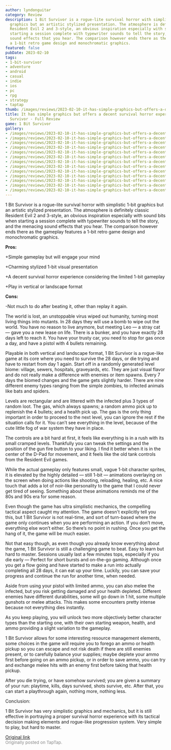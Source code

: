 ```yaml
---
author: lyndonguitar
category: Review
description: 1 Bit Survivor is a rogue-lite survival horror with simplistic 1-bit
  graphics but an artistic stylized presentation. The atmosphere is definitely classic
  Resident Evil 2 and 3-style, an obvious inspiration especially with sound bits when
  starting a session complete with typewriter sounds to tell the story, and the menacing
  sound effects that you hear. The comparison however ends there as the gameplay features
  a 1-bit retro game design and monochromatic graphics.
featured: false
pubDate: 2023-02-10
tags:
- 1-bit-survivor
- adventure
- android
- casual
- indie
- ios
- pc
- rpg
- strategy
- taptap
thumb: /images/reviews/2023-02-10-it-has-simple-graphics-but-offers-a-decent-survival-horror-experience--1-bit-survivor---f-0.avif
title: It has simple graphics but offers a decent survival horror experience | 1 Bit
  Survivor - Full Review
game: 1 Bit Survivor
gallery:
- /images/reviews/2023-02-10-it-has-simple-graphics-but-offers-a-decent-survival-horror-experience--1-bit-survivor---f-0.avif
- /images/reviews/2023-02-10-it-has-simple-graphics-but-offers-a-decent-survival-horror-experience--1-bit-survivor---f-1.avif
- /images/reviews/2023-02-10-it-has-simple-graphics-but-offers-a-decent-survival-horror-experience--1-bit-survivor---f-2.avif
- /images/reviews/2023-02-10-it-has-simple-graphics-but-offers-a-decent-survival-horror-experience--1-bit-survivor---f-3.avif
- /images/reviews/2023-02-10-it-has-simple-graphics-but-offers-a-decent-survival-horror-experience--1-bit-survivor---f-4.avif
- /images/reviews/2023-02-10-it-has-simple-graphics-but-offers-a-decent-survival-horror-experience--1-bit-survivor---f-5.avif
- /images/reviews/2023-02-10-it-has-simple-graphics-but-offers-a-decent-survival-horror-experience--1-bit-survivor---f-6.avif
- /images/reviews/2023-02-10-it-has-simple-graphics-but-offers-a-decent-survival-horror-experience--1-bit-survivor---f-7.avif
- /images/reviews/2023-02-10-it-has-simple-graphics-but-offers-a-decent-survival-horror-experience--1-bit-survivor---f-8.avif
- /images/reviews/2023-02-10-it-has-simple-graphics-but-offers-a-decent-survival-horror-experience--1-bit-survivor---f-9.avif
- /images/reviews/2023-02-10-it-has-simple-graphics-but-offers-a-decent-survival-horror-experience--1-bit-survivor---f-10.avif
- /images/reviews/2023-02-10-it-has-simple-graphics-but-offers-a-decent-survival-horror-experience--1-bit-survivor---f-11.avif
- /images/reviews/2023-02-10-it-has-simple-graphics-but-offers-a-decent-survival-horror-experience--1-bit-survivor---f-12.avif
---
```

1 Bit Survivor is a rogue-lite survival horror with simplistic 1-bit graphics but an artistic stylized presentation. The atmosphere is definitely classic Resident Evil 2 and 3-style, an obvious inspiration especially with sound bits when starting a session complete with typewriter sounds to tell the story, and the menacing sound effects that you hear. The comparison however ends there as the gameplay features a 1-bit retro game design and monochromatic graphics.


**Pros:**


+Simple gameplay but will engage your mind

+Charming stylized 1-bit visual presentation

+A decent survival horror experience considering the limited 1-bit gameplay

+Play in vertical or landscape format


**Cons:**


-Not much to do after beating it, other than replay it again.

The world is lost, an unstoppable virus wiped out humanity, turning most living things into mutants. In 28 days they will use a bomb to wipe out the world. You have no reason to live anymore, but meeting Leo — a stray cat — gave you a new lease on life. There is a bunker, and you have exactly 28 days left to reach it. You have your trusty car, you need to stop for gas once a day, and have a pistol with 4 bullets remaining.

Playable in both vertical and landscape format, 1 Bit Survivor is a rogue-like game at its core where you need to survive the 28 days, or die trying and have to restart from day 1 again. Start off in a randomly generated level biome: village, sewers, hospitals, graveyards, etc. They are just visual flavor and do not really make a difference with enemies or item spawns. Every 7 days the biomed changes and the game gets slightly harder. There are nine different enemy types ranging from the simple zombies, to infected animals like bats and spiders.

Levels are rectangular and are littered with the infected plus 3 types of random loot. The gas, which always spawns; a random ammo pick up to replenish the 4 bullets; and a health pick up. The gas is the only thing important in order to proceed to the next level, you can ignore the rest if the situation calls for it. You can’t see everything in the level, because of the cute little fog of war system they have in place.

The controls are a bit hard at first, it feels like everything is in a rush with its small cramped levels. Thankfully you can tweak the settings and the position of the gun fire button to your liking. I find it better when it is in the center of the D-Pad for movement, and it feels like the old tank controls from the Resident Evil games.

While the actual gameplay only features small, vague 1-bit character sprites, it is elevated by the highly detailed — still 1-bit — animations overlaying on the screen when doing actions like shooting, reloading, healing, etc. A nice touch that adds a lot of noir-like personality to the game that I could never get tired of seeing. Something about these animations reminds me of the 80s and 90s era for some reason.

Even though the game has ultra simplistic mechanics, the compelling tactical aspect caught my attention. The game doesn't explicitly tell you this, but 1 Bit Survivor is not real-time, and sort of turn-based where the game only continues when you are performing an action. If you don’t move, everything else won’t either. So there’s no point in rushing. Once you get the hang of it, the game will be much easier.

Not that easy though, as even though you already know everything about the game, 1 Bit Survivor is still a challenging game to beat. Easy to learn but hard to master. Sessions usually last a few minutes tops, especially if you die early — Perfect for short bursts and on-the-go gaming. Although once you get a flow going and have started to make a run into actually completing all 28 days, it can eat up your time. Luckily, you can save your progress and continue the run for another time, when needed.

Aside from using your pistol with limited ammo, you can also melee the infected, but you risk getting damaged and your health depleted. Different enemies have different durabilities, some will go down in 1 hit, some multiple gunshots or melee attacks. This makes some encounters pretty intense because not everything dies instantly.

As you keep playing, you will unlock two more objectively better character types than the starting one, with their own starting weapon, health, and ammo providing a slight variation to the gameplay.

1 Bit Survivor allows for some interesting resource management elements, some choices in the game will require you to forego an ammo or health pickup so you can escape and not risk death if there are still enemies present, or to carefully balance your supplies; maybe deplete your ammo first before going on an ammo pickup, or in order to save ammo, you can try and exchange melee hits with an enemy first before taking that health pickup.

After you die trying, or have somehow survived; you are given a summary of your run: playtime, kills, days survived, shots survive, etc. After that, you can start a playthrough again, nothing more, nothing less.

Conclusion:

1 Bit Survivor has very simplistic graphics and mechanics, but it is still effective in portraying a proper survival horror experience with its tactical decision making elements and rogue-like progression system. Very simple to play, but hard to master.

[Original link](https://www.taptap.io/post/4492522)<br><span style="font-size: 0.95em; color: #888;">Originally posted on TapTap.</span>